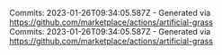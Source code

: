Commits: 2023-01-26T09:34:05.587Z - Generated via https://github.com/marketplace/actions/artificial-grass
<br>
Commits: 2023-01-26T09:34:05.587Z - Generated via https://github.com/marketplace/actions/artificial-grass
<br>
